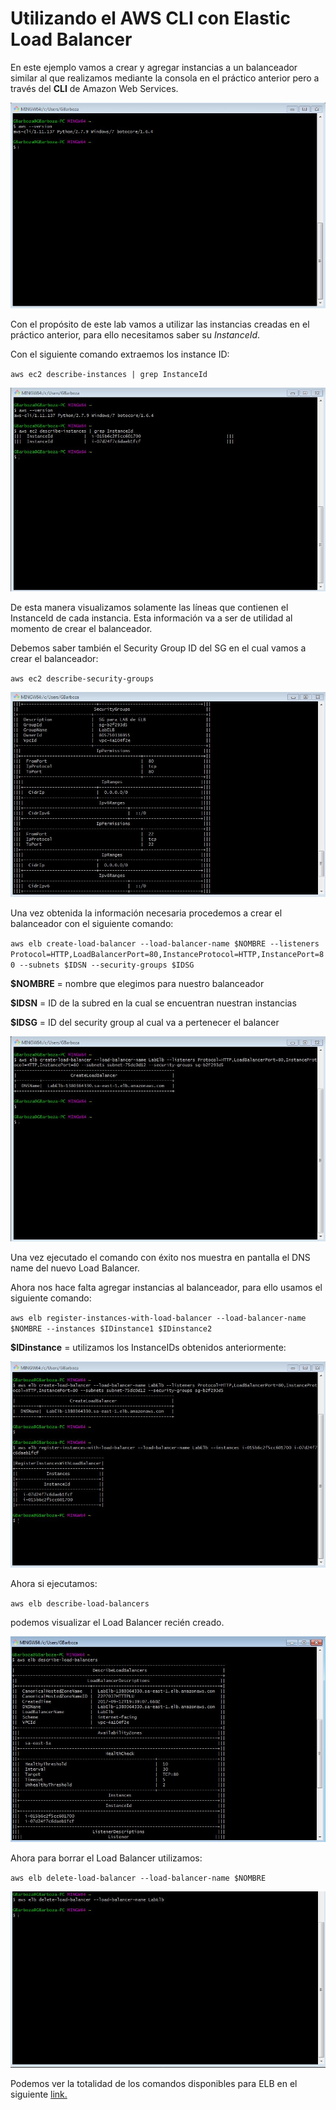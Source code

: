 # Utilizando el AWS CLI con Elastic Load Balancer

En este ejemplo vamos a crear y agregar instancias a un balanceador similar al que realizamos mediante la consola en el práctico anterior pero a través del **CLI** de Amazon Web Services.

![alt text](https://raw.githubusercontent.com/conapps/conapps-iot/master/AWS%20Cloud/EC2/ELB/images/Tutorial%20CLI/Intro.JPG "Intro")

Con el propósito de este lab vamos a utilizar las instancias creadas en el práctico anterior, para ello necesitamos saber su *InstanceId*.

Con el siguiente comando extraemos los instance ID:

`aws ec2 describe-instances | grep InstanceId`

![alt text](https://raw.githubusercontent.com/conapps/conapps-iot/master/AWS%20Cloud/EC2/ELB/images/Tutorial%20CLI/Paso1.JPG "Paso1")

De esta manera visualizamos solamente las líneas que contienen el InstanceId de cada instancia. Esta información va a ser de utilidad al momento de crear el balanceador.

Debemos saber también el Security Group ID del SG en el cual vamos a crear el balanceador:

`aws ec2 describe-security-groups`

![alt text](https://raw.githubusercontent.com/conapps/conapps-iot/master/AWS%20Cloud/EC2/ELB/images/Tutorial%20CLI/Paso2.JPG "Paso2")

Una vez obtenida la información necesaria procedemos a crear el balanceador con el siguiente comando:

`aws elb create-load-balancer --load-balancer-name $NOMBRE --listeners Protocol=HTTP,LoadBalancerPort=80,InstanceProtocol=HTTP,InstancePort=80 --subnets $IDSN --security-groups $IDSG`

**$NOMBRE** = nombre que elegimos para nuestro balanceador

**$IDSN** = ID de la subred en la cual se encuentran nuestran instancias

**$IDSG** = ID del security group al cual va a pertenecer el balancer

![alt text](https://raw.githubusercontent.com/conapps/conapps-iot/master/AWS%20Cloud/EC2/ELB/images/Tutorial%20CLI/Paso3.JPG "Paso3")

Una vez ejecutado el comando con éxito nos muestra en pantalla el DNS name del nuevo Load Balancer.

Ahora nos hace falta agregar instancias al balanceador, para ello usamos el siguiente comando:

`aws elb register-instances-with-load-balancer --load-balancer-name $NOMBRE --instances $IDinstance1 $IDinstance2`

**$IDinstance** = utilizamos los InstanceIDs obtenidos anteriormente:

![alt text](https://raw.githubusercontent.com/conapps/conapps-iot/master/AWS%20Cloud/EC2/ELB/images/Tutorial%20CLI/Paso4.JPG "Paso4")

Ahora si ejecutamos:

`aws elb describe-load-balancers`

podemos visualizar el Load Balancer recién creado.

![alt text](https://raw.githubusercontent.com/conapps/conapps-iot/master/AWS%20Cloud/EC2/ELB/images/Tutorial%20CLI/Paso5.JPG "Paso5")

Ahora para borrar el Load Balancer utilizamos:

`aws elb delete-load-balancer --load-balancer-name $NOMBRE`

![alt text](https://raw.githubusercontent.com/conapps/conapps-iot/master/AWS%20Cloud/EC2/ELB/images/Tutorial%20CLI/Paso6.JPG "Paso6")

Podemos ver la totalidad de los comandos disponibles para ELB en el siguiente [link.](http://docs.aws.amazon.com/cli/latest/reference/elb/index.html)

